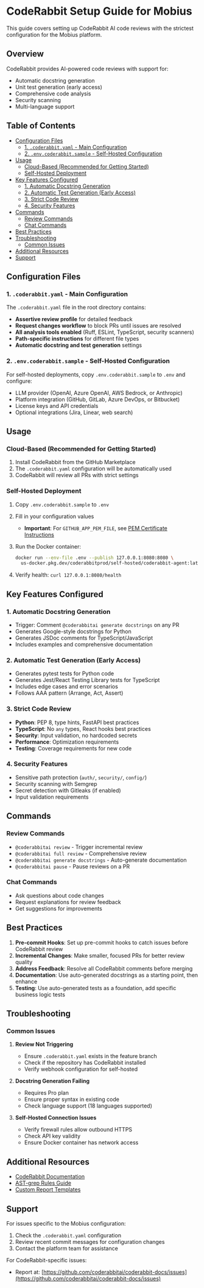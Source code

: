 # CodeRabbit Setup Guide for Mobius

This guide covers setting up CodeRabbit AI code reviews with the strictest
configuration for the Mobius platform.

## Overview

CodeRabbit provides AI-powered code reviews with support for:

- Automatic docstring generation
- Unit test generation (early access)
- Comprehensive code analysis
- Security scanning
- Multi-language support

## Table of Contents

- [Configuration Files](#configuration-files)
  - [1. `.coderabbit.yaml` - Main Configuration](#1-coderabbitayaml---main-configuration)
  - [2. `.env.coderabbit.sample` - Self-Hosted Configuration](#2-envcoderabitsample---self-hosted-configuration)
- [Usage](#usage)
  - [Cloud-Based (Recommended for Getting Started)](#cloud-based-recommended-for-getting-started)
  - [Self-Hosted Deployment](#self-hosted-deployment)
- [Key Features Configured](#key-features-configured)
  - [1. Automatic Docstring Generation](#1-automatic-docstring-generation)
  - [2. Automatic Test Generation (Early Access)](#2-automatic-test-generation-early-access)
  - [3. Strict Code Review](#3-strict-code-review)
  - [4. Security Features](#4-security-features)
- [Commands](#commands)
  - [Review Commands](#review-commands)
  - [Chat Commands](#chat-commands)
- [Best Practices](#best-practices)
- [Troubleshooting](#troubleshooting)
  - [Common Issues](#common-issues)
- [Additional Resources](#additional-resources)
- [Support](#support)

## Configuration Files

### 1. `.coderabbit.yaml` - Main Configuration

The `.coderabbit.yaml` file in the root directory contains:

- **Assertive review profile** for detailed feedback
- **Request changes workflow** to block PRs until issues are resolved
- **All analysis tools enabled** (Ruff, ESLint, TypeScript, security scanners)
- **Path-specific instructions** for different file types
- **Automatic docstring and test generation** settings

### 2. `.env.coderabbit.sample` - Self-Hosted Configuration

For self-hosted deployments, copy `.env.coderabbit.sample` to `.env` and
configure:

- LLM provider (OpenAI, Azure OpenAI, AWS Bedrock, or Anthropic)
- Platform integration (GitHub, GitLab, Azure DevOps, or Bitbucket)
- License keys and API credentials
- Optional integrations (Jira, Linear, web search)

## Usage

### Cloud-Based (Recommended for Getting Started)

1. Install CodeRabbit from the GitHub Marketplace
2. The `.coderabbit.yaml` configuration will be automatically used
3. CodeRabbit will review all PRs with strict settings

### Self-Hosted Deployment

1. Copy `.env.coderabbit.sample` to `.env`
2. Fill in your configuration values
   - **Important**: For `GITHUB_APP_PEM_FILE`, see [PEM Certificate Instructions](./CODERABBIT_PEM_INSTRUCTIONS.md)
3. Run the Docker container:

   ```bash
   docker run --env-file .env --publish 127.0.0.1:8080:8080 \
     us-docker.pkg.dev/coderabbitprod/self-hosted/coderabbit-agent:latest
   ```

4. Verify health: `curl 127.0.0.1:8080/health`

## Key Features Configured

### 1. Automatic Docstring Generation

- Trigger: Comment `@coderabbitai generate docstrings` on any PR
- Generates Google-style docstrings for Python
- Generates JSDoc comments for TypeScript/JavaScript
- Includes examples and comprehensive documentation

### 2. Automatic Test Generation (Early Access)

- Generates pytest tests for Python code
- Generates Jest/React Testing Library tests for TypeScript
- Includes edge cases and error scenarios
- Follows AAA pattern (Arrange, Act, Assert)

### 3. Strict Code Review

- **Python**: PEP 8, type hints, FastAPI best practices
- **TypeScript**: No `any` types, React hooks best practices
- **Security**: Input validation, no hardcoded secrets
- **Performance**: Optimization requirements
- **Testing**: Coverage requirements for new code

### 4. Security Features

- Sensitive path protection (`auth/`, `security/`, `config/`)
- Security scanning with Semgrep
- Secret detection with Gitleaks (if enabled)
- Input validation requirements

## Commands

### Review Commands

- `@coderabbitai review` - Trigger incremental review
- `@coderabbitai full review` - Comprehensive review
- `@coderabbitai generate docstrings` - Auto-generate documentation
- `@coderabbitai pause` - Pause reviews on a PR

### Chat Commands

- Ask questions about code changes
- Request explanations for review feedback
- Get suggestions for improvements

## Best Practices

1. **Pre-commit Hooks**: Set up pre-commit hooks to catch issues before
   CodeRabbit review
2. **Incremental Changes**: Make smaller, focused PRs for better review quality
3. **Address Feedback**: Resolve all CodeRabbit comments before merging
4. **Documentation**: Use auto-generated docstrings as a starting point, then
   enhance
5. **Testing**: Use auto-generated tests as a foundation, add specific business
   logic tests

## Troubleshooting

### Common Issues

1. **Review Not Triggering**
   - Ensure `.coderabbit.yaml` exists in the feature branch
   - Check if the repository has CodeRabbit installed
   - Verify webhook configuration for self-hosted

2. **Docstring Generation Failing**
   - Requires Pro plan
   - Ensure proper syntax in existing code
   - Check language support (18 languages supported)

3. **Self-Hosted Connection Issues**
   - Verify firewall rules allow outbound HTTPS
   - Check API key validity
   - Ensure Docker container has network access

## Additional Resources

- [CodeRabbit Documentation](https://docs.coderabbit.ai/)
- [AST-grep Rules Guide](https://docs.coderabbit.ai/guides/review-instructions)
- [Custom Report Templates](https://docs.coderabbit.ai/guides/custom-reports)

## Support

For issues specific to the Mobius configuration:

1. Check the `.coderabbit.yaml` configuration
2. Review recent commit messages for configuration changes
3. Contact the platform team for assistance

For CodeRabbit-specific issues:

- Report at: [https://github.com/coderabbitai/coderabbit-docs/issues](https://github.com/coderabbitai/coderabbit-docs/issues)
